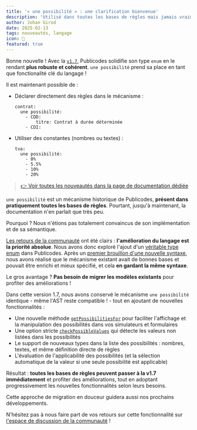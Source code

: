 ```yaml
---
title: '« une possibilité » : une clarification bienvenue'
description: 'Utilisé dans toutes les bases de règles mais jamais vraiment spécifié, le mécanisme `une possibilité` fait peau neuve. Plus robuste, plus cohérent, et surtout rétrocompatible : découvrez comment cette nouvelle version va simplifier vos modèles.'
author: Johan Girod
date: 2025-02-13
tags: nouveautés, langage
icon: 🎡
featured: true
---
```


Bonne nouvelle ! Avec la [`v1.7`](https://github.com/publicodes/publicodes/releases/tag/publicodes%401.7.0), Publicodes solidifie son type `enum` en le rendant **plus robuste et cohérent**. `une possibilité` prend sa place en tant que fonctionalité clé du langage !

Il est maintenant possible de :

- Déclarer directement des règles dans le mécanisme :

    ```publicodes
    contrat:
      une possibilité:
        - CDD:
            titre: Contrat à durée déterminée
        - CDI:
    ```

- Utiliser des constantes (nombres ou textes) :

    ```publicodes
    tva:
      une possibilité:
        - 0%
        - 5.5%
        - 10%
        - 20%
    ```

> [👉 Voir toutes les nouveautés dans la page de documentation dédiée](/docs/manuel/une-possibilite)

`une possibilité` est un mécanisme historique de Publicodes, **présent dans pratiquement toutes les bases de règles**. Pourtant, jusqu'à maintenant, la documentation n'en parlait que très peu.

Pourquoi ? Nous n'étions pas totalement convaincus de son implémentation et de sa sémantique.

[Les retours de la communauté](./state-of-publicodes-2024) ont été clairs : **l'amélioration du langage est la priorité absolue**. Nous avons donc exploré l'ajout d'un [véritable type enum](https://fr.wikipedia.org/wiki/Type_%C3%A9num%C3%A9r%C3%A9) dans Publicodes. Après un [premier brouillon d'une nouvelle syntaxe](https://github.com/publicodes/publicodes/discussions/571), nous avons réalisé que le mécanisme existant avait de bonnes bases et pouvait être enrichi et mieux spécifié, et cela **en gardant la même syntaxe**.

Le gros avantage ? **Pas besoin de migrer les modèles existants** pour profiter des améliorations !

Dans cette version 1.7, nous avons conservé le mécanisme `une possibilité` identique - même l'AST reste compatible ! - tout en ajoutant de nouvelles fonctionnalités :

- Une nouvelle méthode [`getPossibilitiesFor`](/docs/api/publicodes/classes/Engine#getpossibilitiesfor) pour faciliter l'affichage et la manipulation des possibilités dans vos simulateurs et formulaires
- Une option stricte [`checkPossibleValues`](https://publi.codes/docs/api/publicodes/type-aliases/strictoptions) qui détecte les valeurs non listées dans les possibilités
- Le support de nouveaux types dans la liste des possibilités : nombres, textes, et même définition directe de règles
- L'évaluation de l'applicabilité des possibilités (et la sélection automatique de la valeur si une seule possibilité est applicable)

Résultat : **toutes les bases de règles peuvent passer à la v1.7 immédiatement** et profiter des améliorations, tout en adoptant progressivement les nouvelles fonctionnalités selon leurs besoins.

Cette approche de migration en douceur guidera aussi nos prochains développements.

N'hésitez pas à nous faire part de vos retours sur cette fonctionnalité sur [l'espace de discussion de la communauté](https://matrix.to/#/!YRcQoqdiDpEfylLMDr:matrix.org) !
